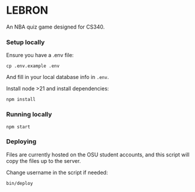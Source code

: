 # LEBRON

An NBA quiz game designed for CS340.

### Setup locally

Ensure you have a .env file:

``` shell
cp .env.example .env
```

And fill in your local database info in `.env`.

Install node >21 and install dependencies:

``` shell
npm install
```

### Running locally

``` shell
npm start
```

### Deploying

Files are currently hosted on the OSU student accounts, and this
script will copy the files up to the server.

Change username in the script if needed:

``` shell
bin/deploy
```